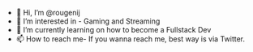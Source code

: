 - 👋 Hi, I’m @rougenij
- 👀 I’m interested in - Gaming and Streaming
- 🌱 I’m currently learning on how to become a Fullstack Dev
- 📫 How to reach me- If you wanna reach me, best way is via Twitter.

<!---
rougenij/rougenij is a ✨ special ✨ repository because its `README.md` (this file) appears on your GitHub profile.
You can click the Preview link to take a look at your changes.
--->
